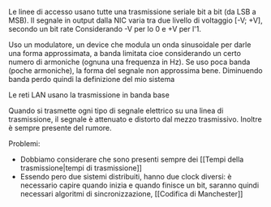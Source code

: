 Le linee di accesso usano tutte una trasmissione seriale bit a bit (da LSB a MSB).
Il segnale in output dalla NIC varia tra due livello di voltaggio \[-V; +V], secondo un bit rate
Considerando -V per lo 0 e +V per l'1.

Uso un modulatore, un device che modula un onda sinusoidale per darle una forma approssimata, a banda limitata cioe considerando un certo numero di armoniche (ognuna una frequenza in Hz). 
Se uso poca banda (poche armoniche), la forma del segnale non approssima bene. 
Diminuendo banda perdo quindi la definizione del mio sistema 

Le reti LAN usano la trasmissione in banda base

Quando si trasmette ogni tipo di segnale elettrico su una linea di trasmissione, il segnale è attenuato e distorto dal mezzo trasmissivo. Inoltre è sempre presente del rumore.

Problemi: 
- Dobbiamo considerare che sono presenti sempre dei [[Tempi della trasmissione|tempi di trasmissione]]
- Essendo pero due sistemi distribuiti, hanno due clock diversi: è necessario capire quando inizia e quando finisce un bit, saranno quindi necessari algoritmi di sincronizzazione, [[Codifica di Manchester]]
